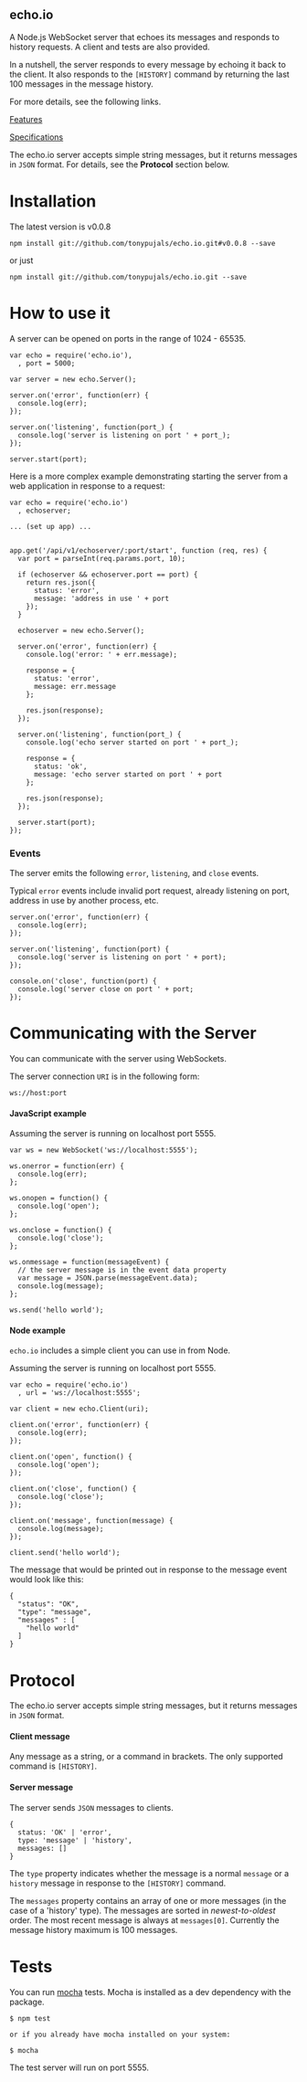 echo.io
-------

A Node.js WebSocket server that echoes its messages and responds to history requests. A client and tests are also provided.

In a nutshell, the server responds to every message by echoing it back to the client. It also responds to the `[HISTORY]` command by returning the last 100 messages in the message history.

For more details, see the following links.

[Features](https://github.com/tonypujals/echo.io/issues/milestones?state=closed)

[Specifications](https://github.com/tonypujals/echo.io/wiki/Specifications)

The echo.io server accepts simple string messages, but it returns messages in `JSON` format.  For details, see the **Protocol** section below.

Installation
============

The latest version is v0.0.8

    npm install git://github.com/tonypujals/echo.io.git#v0.0.8 --save

or just

    npm install git://github.com/tonypujals/echo.io.git --save


How to use it
=============

A server can be opened on ports in the range of 1024 - 65535.


```
var echo = require('echo.io'),
  , port = 5000;
  
var server = new echo.Server();

server.on('error', function(err) {
  console.log(err);
});

server.on('listening', function(port_) {
  console.log('server is listening on port ' + port_);
});

server.start(port);
```

Here is a more complex example demonstrating starting the server from a web application in response to a request:

```
var echo = require('echo.io')
  , echoserver;
  
... (set up app) ...


app.get('/api/v1/echoserver/:port/start', function (req, res) {
  var port = parseInt(req.params.port, 10);
   
  if (echoserver && echoserver.port == port) {
    return res.json({
      status: 'error',
      message: 'address in use ' + port
    });
  }

  echoserver = new echo.Server();

  server.on('error', function(err) {
    console.log('error: ' + err.message);
      
    response = {
      status: 'error',
      message: err.message
    };
    
    res.json(response);
  });

  server.on('listening', function(port_) {
    console.log('echo server started on port ' + port_);
      
    response = {
      status: 'ok',
      message: 'echo server started on port ' + port
    };
    
    res.json(response);
  });

  server.start(port);
});
```

### Events

The server emits the following `error`, `listening`, and `close` events.
 
Typical `error` events include invalid port request, already listening on port, address in use by another process, etc.

 
```
server.on('error', function(err) {
  console.log(err);
});

server.on('listening', function(port) {
  console.log('server is listening on port ' + port);
});

console.on('close', function(port) {
  console.log('server close on port ' + port;
});

```

Communicating with the Server
=============================

You can communicate with the server using WebSockets.

The server connection `URI` is in the following form:

    ws://host:port


#### JavaScript example

Assuming the server is running on localhost port 5555.

```
var ws = new WebSocket('ws://localhost:5555');

ws.onerror = function(err) {
  console.log(err);
};

ws.onopen = function() {
  console.log('open');
};

ws.onclose = function() {
  console.log('close');
};

ws.onmessage = function(messageEvent) {
  // the server message is in the event data property
  var message = JSON.parse(messageEvent.data);
  console.log(message);
};

ws.send('hello world');

```

#### Node example
`echo.io` includes a simple client you can use in from Node.

Assuming the server is running on localhost port 5555.

```
var echo = require('echo.io')
  , url = 'ws://localhost:5555';

var client = new echo.Client(uri);

client.on('error', function(err) {
  console.log(err);
});

client.on('open', function() {
  console.log('open');
});

client.on('close', function() {
  console.log('close');
});

client.on('message', function(message) {
  console.log(message);
});

client.send('hello world');
```

The message that would be printed out in response to the message event would look like this:

```
{
  "status": "OK",
  "type": "message",
  "messages" : [
    "hello world"
  ]
}
```

Protocol
========
The echo.io server accepts simple string messages, but it returns messages in `JSON` format.

#### Client message

Any message as a string, or a command in brackets. The only supported command is `[HISTORY]`.

#### Server message

The server sends `JSON` messages to clients.

```
{
  status: 'OK' | 'error',
  type: 'message' | 'history',
  messages: []
}
```

The `type` property indicates whether the message is a normal `message` or a `history` message in response to the `[HISTORY]` command.

The `messages` property contains an array of one or more messages (in the case of a 'history' type). The messages are sorted in *newest-to-oldest* order. The most recent message is always at `messages[0]`. Currently the message history maximum is 100 messages.


Tests
=====

You can run [mocha](http://visionmedia.github.io/mocha/) tests. Mocha is installed as a dev dependency with the package.

```
$ npm test

or if you already have mocha installed on your system:

$ mocha
```

The test server will run on port 5555.
